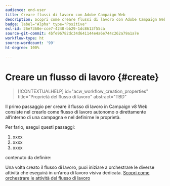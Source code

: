 ```yaml
---
audience: end-user
title: Creare flussi di lavoro con Adobe Campaign Web
description: Scopri come creare flussi di lavoro con Adobe Campaign Web
badge: label="Alpha" type="Positive"
exl-id: 26e7360e-cce7-4240-bb29-1dc8613f55ca
source-git-commit: 4bfe96782dc34d641144e4a6e744c262a79a1a7e
workflow-type: ht
source-wordcount: '99'
ht-degree: 100%

---
```



# Creare un flusso di lavoro {#create}

>[!CONTEXTUALHELP]
>id="acw_workflow_creation_properties"
>title="Proprietà del flusso di lavoro"
>abstract="TBD"

Il primo passaggio per creare il flusso di lavoro in Campaign v8 Web consiste nel crearlo come flusso di lavoro autonomo o direttamente all’interno di una campagna e nel definirne le proprietà.

Per farlo, esegui questi passaggi:

1. xxxx
1. xxxx
1. xxxx

contenuto da definire:

Una volta creato il flusso di lavoro, puoi iniziare a orchestrare le diverse attività che eseguirà in un’area di lavoro visiva dedicata. [Scopri come orchestrare le attività del flusso di lavoro](build-workflow.md)
